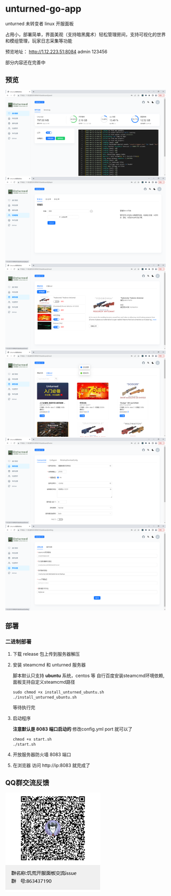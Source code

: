 # unturned-go-app

unturned 未转变者 linux 开服面板

占用小，部署简单，界面美观（支持暗黑魔术）轻松管理房间，支持可视化的世界和模组管理，玩家日志采集等功能

预览地址： http://1.12.223.51:8084 admin 123456

部分内容还在完善中

## 预览

![操作面板](./docs/images/操作面板.png)
![玩家管理](./docs/images/玩家管理.png)
![模组列表](./docs/images/模组列表.png)
![订阅mod](./docs/images/订阅mod.png)
![房间设置](./docs/images/房间设置.png)
![系统设置](./docs/images/系统设置.png)

## 部署

### 二进制部署
1. 下载 release 包上传到服务器解压
2. 安装 steamcmd 和 unturned 服务器

    脚本默认只支持 **ubuntu** 系统，centos 等 自行百度安装steamcmd环境依赖, 面板支持自定义steamcmd路径

    ```
    sudo chmod +x install_unturned_ubuntu.sh
    ./install_unturned_ubuntu.sh
    ```
    等待执行完
3. 启动程序
    
    **注意默认是 8083 端口启动的** 修改config.yml port 就可以了
    ```
    chmod +x start.sh
    ./start.sh
    ```
4. 开放服务器防火墙 8083 端口
5. 在浏览器 访问 http://ip:8083 就完成了


## QQ群交流反馈

![QQ](./docs/images/qqgroup.png)